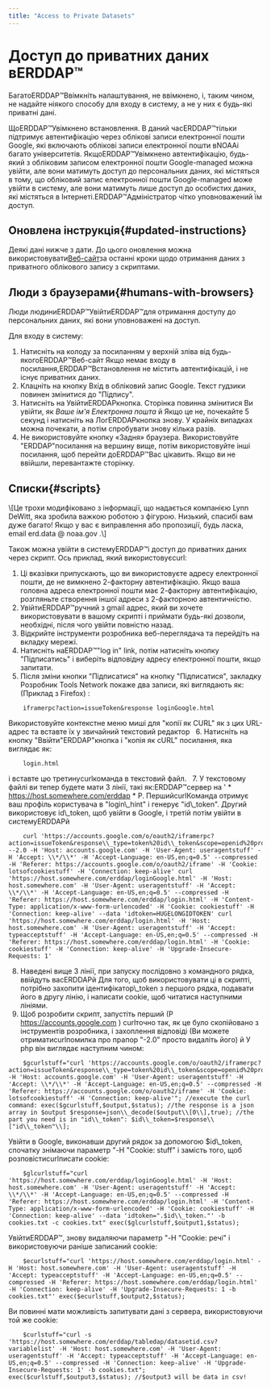 ```yaml
---
title: "Access to Private Datasets"
---
```

# Доступ до приватних даних вERDDAP™

БагатоERDDAP™Ввімкніть налаштування, не ввімкнено, і, таким чином, не надайте ніякого способу для входу в систему, а не у них є будь-які приватні дані.

ЩоERDDAP™Увімкнено встановлення. В даний часERDDAP™тільки підтримує автентифікацію через облікові записи електронної пошти Google, які включають облікові записи електронної пошти вNOAAі багато університетів. ЯкщоERDDAP™Увімкнено автентифікацію, будь-який з обліковим записом електронної пошти Google-managed можна увійти, але вони матимуть доступ до персональних даних, які містяться в тому, що обліковий запис електронної пошти Google-managed може увійти в систему, але вони матимуть лише доступ до особистих даних, які містяться в Інтернеті.ERDDAP™Адміністратор чітко уповноважений їм доступ.

## Оновлена інструкція{#updated-instructions} 

Деякі дані нижче з дати. До цього оновлення можна використовувати[Веб-сайт](https://shospital.github.io/blog/posts/blog-post/erddap_private_dataset.html)за останні кроки щодо отримання даних з приватного облікового запису з скриптами.

## Люди з браузерами{#humans-with-browsers} 

Люди людиниERDDAP™УвійтиERDDAP™для отримання доступу до персональних даних, які вони уповноважені на доступ.

Для входу в систему:

1. Натисніть на колоду за посиланням у верхній зліва від будь-якогоERDDAP™Веб-сайт
Якщо немає входу в посилання,ERDDAP™Встановлення не містить автентифікацій, і не існує приватних даних.
     
2. Клацніть на кнопку Вхід в обліковий запис Google.
Текст гудзики повинен змінитися до "Підпису".
     
3. Натисніть на УвійтиERDDAPкнопка.
Сторінка повинна змінитися Ви увійти, як *Ваше ім'я Електронна пошта* й
Якщо це не, почекайте 5 секунд і натисніть на ЛогERDDAPкнопка знову.
У крайніх випадках можна почекати, а потім спробувати знову кілька разів.
     
4. Не використовуйте кнопку «Задня» браузера. Використовуйте "ERDDAP"посилання на вершину вище, потім використовуйте інші посилання, щоб перейти доERDDAP™Вас цікавить. Якщо ви не ввійшли, перевантажте сторінку.
     

## Списки{#scripts} 

\\[Це трохи модифіковано з інформації, що надається компанією Lynn DeWitt, яка зробила важкою роботою з фігурою. Низький, спасибі вам дуже багато&#33;
Якщо у вас є виправлення або пропозиції, будь ласка, email erd.data @ noaa.gov .\\]

Також можна увійти в системуERDDAP™і доступ до приватних даних через скрипт. Ось приклад, який використовуєcurl:

1. Ці вказівки припускають, що ви використовуєте адресу електронної пошти, де не вимкнено 2-факторну автентифікацію. Якщо ваша головна адреса електронної пошти має 2-факторну автентифікацію, розгляньте створення іншої адреси з 2-факторною автентичністю.
     
2. УвійтиERDDAP™ручний з gmail адрес, який ви хочете використовувати в вашому скрипті і приймати будь-які дозволи, необхідні, після чого увійти повністю назад.
     
3. Відкрийте інструменти розробника веб-переглядача та перейдіть на вкладку мережі.
     
4. Натисніть наERDDAP™"log in" link, потім натисніть кнопку "Підписатись" і виберіть відповідну адресу електронної пошти, якщо запитати.
     
5. Після зміни кнопки "Підписатися" на кнопку "Підписатися", закладку Розробник Tools Network покаже два записи, які виглядають як: (Приклад з Firefox) :
```
    iframerpc?action=issueToken&response loginGoogle.html  
```
Використовуйте контекстне меню миші для "копії як CURL" як з цих URL-адрес та вставте їх у звичайний текстовий редактор
     
6. Натисніть на кнопку "Ввійти"ERDDAP"кнопка і "копія як cURL" посилання, яка виглядає як:
```
    login.html  
```
і вставте цю третинуcurlкоманда в текстовий файл.
     
7. У текстовому файлі ви тепер будете мати 3 лінії, такі як:ERDDAP™сервер на ' * https://host.somewhere.com/erddap * Р. ПершийcurlКоманда отримує ваш профіль користувача в "login\\_hint" і генерує "id\\_token". Другий використовує id\\_token, щоб увійти в Google, і третій потім увійти в системуERDDAPй
```
    curl 'https://accounts.google.com/o/oauth2/iframerpc?action=issueToken&response\\_type=token%20id\\_token&scope=openid%20profile%20email&client\\_id=ABCDEFG.apps.googleusercontent.com&login\\_hint=XXXXXXXXXX&ss\\_domain=https%3A%2F%2Fhost.somewhere.com&origin=https%3A%2F%2Fhost.somewhere.com' --2.0 -H 'Host: accounts.google.com' -H 'User-Agent: useragentstuff' -H 'Accept: \\*/\\*' -H 'Accept-Language: en-US,en;q=0.5' --compressed -H 'Referer: https://accounts.google.com/o/oauth2/iframe' -H 'Cookie: lotsofcookiestuff' -H 'Connection: keep-alive' curl 'https://host.somewhere.com/erddap/loginGoogle.html' -H 'Host: host.somewhere.com' -H 'User-Agent: useragentstuff' -H 'Accept: \\*/\\*' -H 'Accept-Language: en-US,en;q=0.5' --compressed -H 'Referer: https://host.somewhere.com/erddap/login.html' -H 'Content-Type: application/x-www-form-urlencoded' -H 'Cookie: cookiestuff' -H 'Connection: keep-alive' --data 'idtoken=HUGELONGIDTOKEN' curl 'https://host.somewhere.com/erddap/login.html' -H 'Host: host.somewhere.com' -H 'User-Agent: useragentstuff' -H 'Accept: typeacceptstuff' -H 'Accept-Language: en-US,en;q=0.5' --compressed -H 'Referer: https://host.somewhere.com/erddap/login.html' -H 'Cookie: cookiestuff' -H 'Connection: keep-alive' -H 'Upgrade-Insecure-Requests: 1'
```
    
8. Наведені вище 3 лінії, при запуску послідовно з командного рядка, ввійдуть васERDDAPй Для того, щоб використовувати ці в скрипті, потрібно захопити ідентифікатор\\_token з першого рядка, подавати його в другу лінію, і написати cookie, щоб читатися наступними лініями.
     
9. Щоб розробити скрипт, запустіть перший (Р https://accounts.google.com )  curlточно так, як це було скопійовано з інструментів розробника, і захоплення відповіді (Ви можете отриматиcurlпомилка про прапор "-2.0" просто видаліть його) й У php він виглядає наступним чином:
```
    $gcurlstuff="curl 'https://accounts.google.com/o/oauth2/iframerpc?action=issueToken&response\\_type=token%20id\\_token&scope=openid%20profile%20email&client\\_id=ABCDEFG.apps.googleusercontent.com&login\\_hint=XXXXXXXXXX&ss\\_domain=https%3A%2F%2Fhost.somewhere.com&origin=https%3A%2F%2Fhost.somewhere.com' -H 'Host: accounts.google.com' -H 'User-Agent: useragentstuff' -H 'Accept: \\*/\\*' -H 'Accept-Language: en-US,en;q=0.5' --compressed -H 'Referer: https://accounts.google.com/o/oauth2/iframe' -H 'Cookie: lotsofcookiestuff' -H 'Connection: keep-alive'"; //execute the curl command: exec($gcurlstuff,$output,$status); //the response is a json array in $output $response=json\\_decode($output\\[0\\],true); //the part you need is in "id\\_token": $id\\_token=$response\\["id\\_token"\\];
```
Увійти в Google, виконавши другий рядок за допомогою $id\\_token, спочатку знімаючи параметр "-H "Cookie: stuff" і замість того, щоб розповістиcurlписати cookie:
```
    $glcurlstuff="curl 'https://host.somewhere.com/erddap/loginGoogle.html' -H 'Host: host.somewhere.com' -H 'User-Agent: useragentstuff' -H 'Accept: \\*/\\*' -H 'Accept-Language: en-US,en;q=0.5' --compressed -H 'Referer: https://host.somewhere.com/erddap/login.html' -H 'Content-Type: application/x-www-form-urlencoded' -H 'Cookie: cookiestuff' -H 'Connection: keep-alive' --data 'idtoken=".$id\\_token."' -b cookies.txt -c cookies.txt" exec($glcurlstuff,$output1,$status);
```
УвійтиERDDAP™, знову видаляючи параметр "-H "Cookie: речі" і використовуючи раніше записаний cookie:
```
    $ecurlstuff="curl 'https://host.somewhere.com/erddap/login.html' -H 'Host: host.somewhere.com' -H 'User-Agent: useragentstuff' -H 'Accept: typeacceptstuff' -H 'Accept-Language: en-US,en;q=0.5' --compressed -H 'Referer: https://host.somewhere.com/erddap/login.html' -H 'Connection: keep-alive' -H 'Upgrade-Insecure-Requests: 1 -b cookies.txt"' exec($ecurlstuff,$output2,$status);
```
Ви повинні мати можливість запитувати дані з сервера, використовуючи той же cookie:
```
    $curlstuff="curl -s 'https://host.somewhere.com/erddap/tabledap/datasetid.csv?variablelist' -H 'Host: host.somewhere.com' -H 'User-Agent: useragentstuff' -H 'Accept: typeacceptstuff' -H 'Accept-Language: en-US,en;q=0.5' --compressed -H 'Connection: keep-alive' -H 'Upgrade-Insecure-Requests: 1' -b cookies.txt"; exec($curlstuff,$output3,$status); //$output3 will be data in csv!
```
